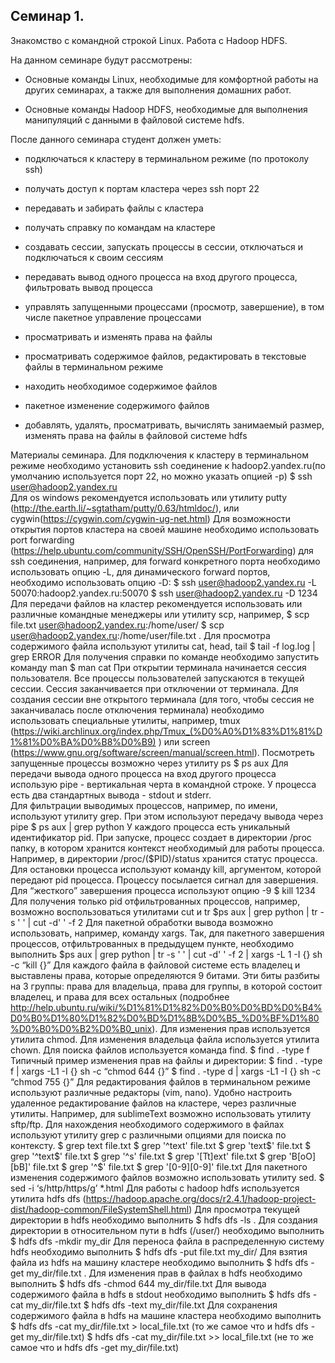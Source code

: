 ## Семинар 1. 
Знакомство с командной строкой Linux. Работа с Hadoop HDFS.

На данном семинаре будут рассмотрены:

- Основные команды Linux, необходимые для комфортной работы на других семинарах, а также для выполнения домашних работ.

- Основные команды Hadoop HDFS,  необходимые для выполнения манипуляций с данными в файловой системе hdfs.

После данного семинара студент должен уметь:

- подключаться к кластеру в терминальном режиме (по протоколу ssh)

- получать доступ к портам кластера через ssh порт 22

- передавать и забирать файлы с кластера

- получать справку по командам на кластере

- создавать сессии, запускать процессы в сессии, отключаться и подключаться к своим сессиям

- передавать вывод одного процесса на вход другого процесса, фильтровать вывод процесса

- управлять запущенными процессами (просмотр, завершение), в том числе пакетное управление процессами

- просматривать и изменять права на файлы

- просматривать содержимое файлов, редактировать в текстовые файлы в терминальном режиме

- находить необходимое содержимое файлов

- пакетное изменение содержимого файлов

- добавлять, удалять, просматривать, вычислять занимаемый размер, изменять права на файлы в файловой системе hdfs

Материалы семинара.
Для подключения к кластеру в терминальном режиме необходимо установить ssh соединение к hadoop2.yandex.ru(по умолчанию используется порт 22, но можно указать опцией -p)
$ ssh user@hadoop2.yandex.ru  
Для os windows рекомендуется использовать или утилиту putty (http://the.earth.li/~sgtatham/putty/0.63/htmldoc/), или cygwin(https://cygwin.com/cygwin-ug-net.html)
Для возможности открытия портов кластера на своей машине необходимо использовать port forwarding (https://help.ubuntu.com/community/SSH/OpenSSH/PortForwarding) для ssh соединения, например, для forward конкретного порта необходимо использовать опцию -L, для динамического forward портов, необходимо использовать опцию -D:
    $ ssh user@hadoop2.yandex.ru -L 50070:hadoop2.yandex.ru:50070
$ ssh user@hadoop2.yandex.ru -D 1234
Для передачи файлов на кластер рекомендуется использовать или различные командные менеджеры или утилиту scp, например,
$ scp file.txt user@hadoop2.yandex.ru:/home/user/
$ scp user@hadoop2.yandex.ru:/home/user/file.txt .
Для просмотра содержимого файла используют утилиты cat, head, tail
    $ tail -f log.log | grep ERROR
Для получения справки по команде необходимо запустить команду man
$ man cat
При открытии терминала начинается сессия пользователя. Все процессы пользователей запускаются в текущей сессии. Сессия заканчивается при отключении от терминала. Для создания сессии вне открытого терминала (для того, чтобы сессия не заканчивалась после отключения терминала) необходимо  использовать специальные утилиты, например, tmux (https://wiki.archlinux.org/index.php/Tmux_(%D0%A0%D1%83%D1%81%D1%81%D0%BA%D0%B8%D0%B9) ) или screen (https://www.gnu.org/software/screen/manual/screen.html). 
Посмотреть запущенные процессы возможно через утилиту ps 
$ ps aux
Для передачи вывода одного процесса на вход другого процесса использую pipe - вертикальная черта в командной строке. 
У процесса есть два стандартных вывода - stdout и stderr.  
Для фильтрации выводимых процессов, например, по имени, используют утилиту grep. При этом используют передачу вывода через  pipe
        $ ps aux | grep python
    У каждого процесса есть уникальный идентификатор pid. При запуске, процесс создает в директории /proc папку, в котором хранится контекст необходимый для работы процесса. Например, в директории /proc/($PID)/status хранится статус процесса.
Для остановки процесса используют команду kill, аргументом, которой передают pid процесса. Процессу посылается сигнал для завершения. Для “жесткого” завершения процесса используют опцию -9
$ kill 1234
Для получения только pid отфильтрованных процессов, например, возможно воспользоваться утилитами cut и tr
        $ps aux | grep python | tr -s ' ' | cut -d' ' -f 2
 Для пакетной обработки вывода возможно использовать, например, команду xargs. Так, для пакетного завершения процессов, отфильтрованных в предыдущем пункте, необходимо выполнить
        $ps aux | grep python | tr -s ' ' | cut -d' ' -f 2 | xargs -L 1 -I {} sh -c “kill {}”
Для каждого файла в файловой системе есть владелец и выставлены права, которые определяются 9 битами. Эти биты разбиты на 3 группы: права для владельца, права для группы, в которой состоит владелец, и права для всех остальных (подробнее http://help.ubuntu.ru/wiki/%D1%81%D1%82%D0%B0%D0%BD%D0%B4%D0%B0%D1%80%D1%82%D0%BD%D1%8B%D0%B5_%D0%BF%D1%80%D0%B0%D0%B2%D0%B0_unix). Для изменения прав используется утилита chmod. Для изменения владельца файла используется утилита chown. 
Для поиска файлов используется команда find. 
    $ find . -type f 
    Типичный пример изменения прав на файлы и директории:
    $ find . -type f | xargs -L1 -I {} sh -c “chmod 644 {}”
    $ find . -type d | xargs -L1 -I {} sh -c “chmod 755 {}”
Для редактирования файлов в терминальном режиме используют различные редакторы (vim, nano). Удобно настроить удаленное редактирование файлов на кластере, через различные утилиты. Например, для sublimeText  возможно использовать утилиту sftp/ftp. 
Для нахождения необходимого содержимого в файлах используют утилиту grep с различными опциями для поиска по контексту.
$ grep text file.txt
$ grep '^text' file.txt
$ grep 'text$' file.txt
$ grep '^text$' file.txt
$ grep '\^s' file.txt
$ grep '[Tt]ext' file.txt
$ grep 'B[oO][bB]' file.txt
$ grep '^$' file.txt
$ grep '[0-9][0-9]' file.txt
Для пакетного изменения содержимого файлов возможно использовать утилиту sed.
$ sed -i ‘s/http/https/g’ *.html
Для работы с hadoop hdfs используется утилита hdfs dfs (https://hadoop.apache.org/docs/r2.4.1/hadoop-project-dist/hadoop-common/FileSystemShell.html)
Для просмотра текущей директории в hdfs необходимо выполнить 
$ hdfs dfs -ls . 
Для создания директории в относительном пути в hdfs  (/user/<USERNAME>) необходимо выполнить 
    $ hdfs dfs -mkdir my_dir
Для переноса файла в распределенную систему hdfs необходимо выполнить 
$ hdfs dfs -put file.txt my_dir/
Для взятия файла из hdfs на машину кластере необходимо выполнить
$ hdfs dfs -get my_dir/file.txt .
Для изменения прав в файлах в hdfs необходимо выполнить
$ hdfs dfs -chmod 644 my_dir/file.txt
Для вывода содержимого файла в hdfs в stdout необходимо выполнить
$ hdfs dfs -cat my_dir/file.txt
$ hdfs dfs -text my_dir/file.txt
Для сохранения содержимого файла в hdfs на машине кластера необходимо выполнить
$ hdfs dfs -cat my_dir/file.txt > local_file.txt (то же самое что и hdfs dfs -get my_dir/file.txt)
$ hdfs dfs -cat my_dir/file.txt >> local_file.txt (не то же самое что и hdfs dfs -get my_dir/file.txt)


